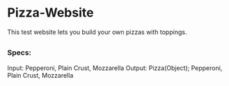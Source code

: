 # Pizza-Website
This test website lets you build your own pizzas with toppings.

##
### Specs:
Input: Pepperoni, Plain Crust, Mozzarella
Output: Pizza(Object); Pepperoni, Plain Crust, Mozzarella

